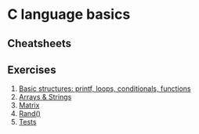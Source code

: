 # C language basics

## Cheatsheets


## Exercises
1. [Basic structures: printf, loops, conditionals, functions](./Basics/basic.md)
2. [Arrays & Strings](./Basics/arrays-strings.md)
3. [Matrix](./Basics/matrix.md)
4. [Rand()](./Random%20exercises/rand()/rand.md)
5. [Tests](./Tests%20-%20menu,%20files%20&%20functions/tests.md)

